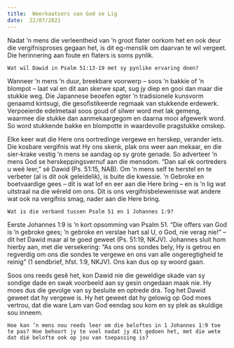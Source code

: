 ```yaml
---
title:  Weerkaatsers van God se Lig
date:  22/07/2021
---
```


Nadat ’n mens die verleentheid van ’n groot flater oorkom het en ook deur die vergifnisproses gegaan het, is dit eg-menslik om daarvan te wil vergeet. Die herinnering aan foute en flaters is soms pynlik.

`Wat wil Dawid in Psalm 51:13-19 met sy pynlike ervaring doen?`

Wanneer ’n mens ’n duur, breekbare voorwerp – soos ’n bakkie of ’n blompot – laat val en dit aan skerwe spat, sug jy diep en gooi dan maar die stukkie weg. Die Japannese beoefen egter ’n tradisionele kunsvorm genaamd kintsugi, die gesofistikeerde regmaak van stukkende erdewerk. Verpoeierde edelmetaal soos goud of silwer word met lak gemeng, waarmee die stukke dan aanmekaargegom en daarna mooi afgewerk word. So word stukkende bakke en blompotte in waardevolle pragstukke omskep.

Elke keer wat die Here ons oortredinge vergewe en herskep, verander iets. Die kosbare vergifnis wat Hy ons skenk, plak ons weer aan mekaar, en die sier-krake vestig ’n mens se aandag op sy grote genade. So adverteer ’n mens God se herskeppingsvernuf aan die mensdom. “Dan sal ek oortreders u weë leer,” sê Dawid (Ps. 51:15, NAB). Om ’n mens self te herstel en te verbeter (al is dit ook geleidelik), is buite die kwessie. ’n Gebroke en boetvaardige gees – dít is wat lof en eer aan die Here bring – en is ’n lig wat uitstraal na die wêreld om ons. Dit is ons vergifnisbelewenisse wat andere wat ook na vergifnis smag, nader aan die Here bring.

`Wat is die verband tussen Psalm 51 en 1 Johannes 1:9?`

Eerste Johannes 1:9 is ’n kort opsomming van Psalm 51. “Die offers van God is ’n gebroke gees; ’n gebroke en verslae hart sal U, o God, nie verag nie!” – dit het Dawid maar al te goed geweet (Ps. 51:19, NKJV). Johannes sluit hom hierby aan, met die versekering: “As ons ons sondes bely, Hy is getrou en regverdig om ons die sondes te vergewe en ons van alle ongeregtigheid te reinig” (1 sendbrief, hfst. 1:9, NKJV). Ons kan dus op sy woord gaan.

Soos ons reeds gesê het, kon Dawid nie die geweldige skade van sy sondige dade en swak voorbeeld aan sy gesin ongedaan maak nie. Hy moes dus die gevolge van sy besluite en optrede dra. Tog het Dawid geweet dat hy vergewe is. Hy het geweet dat hy gelowig op God moes vertrou, dat die ware Lam van God eendag sou kom en sy plek as skuldige sou inneem.

`Hoe kan ’n mens nou reeds leer om die beloftes in 1 Johannes 1:9 toe te pas? Hoe behoort jy te voel nadat jy dit gedoen het, met die wete dat dié belofte ook op jou van toepassing is?`